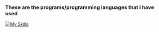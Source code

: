 <!-- ### Hi there 👋 -->

### These are the programs/programming languages that I have used

[![My Skills](https://skillicons.dev/icons?i=html,css,androidstudio,java,cs,mysql,git,github,eclipse,vscode)](https://skillicons.dev)

<!--
**Snakeyesmp/Snakeyesmp** is a ✨ _special_ ✨ repository because its `README.md` (this file) appears on your GitHub profile.

Here are some ideas to get you started:

- 🔭 I’m currently working on ...
- 🌱 I’m currently learning ...
- 👯 I’m looking to collaborate on ...
- 🤔 I’m looking for help with ...
- 💬 Ask me about ...
- 📫 How to reach me: ...
- 😄 Pronouns: ...
- ⚡ Fun fact: ...
-->
